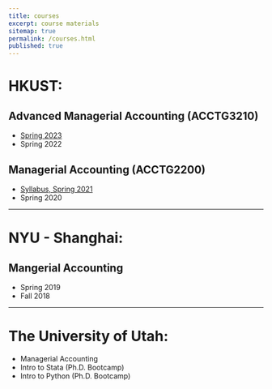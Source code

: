 ```yaml
---
title: courses
excerpt: course materials
sitemap: true
permalink: /courses.html
published: true
---
```


# HKUST:

## Advanced Managerial Accounting (ACCTG3210)
  - [Spring 2023](/semesters/s2023/ACCTG3210.html)
  - Spring 2022 
## Managerial Accounting (ACCTG2200)
  - [Syllabus, Spring 2021](https://github.com/ArthurHowardMorris/ACCT2200_Spr2021_Syllabus)
  - Spring 2020
---
# NYU - Shanghai:

## Mangerial Accounting
  - Spring 2019
  - Fall 2018

---
# The University of Utah:

  - Managerial Accounting
  - Intro to Stata (Ph.D. Bootcamp)
  - Intro to Python (Ph.D. Bootcamp)
